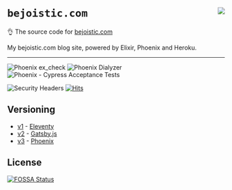 # `bejoistic.com` <a href="https://github.com/shittyweb/web.bejoistic"><img src="https://badge.langauge.io/shittyweb/web.bejoistic?maxAge=600" align="right" /></a>

👌 The source code for [bejoistic.com](https://bejoistic.com/)

My bejoistic.com blog site, powered by Elixir, Phoenix and Heroku.

---

![Phoenix ex_check](https://github.com/shittyweb/web.bejoistic/workflows/Phoenix%20ex_check/badge.svg)
![Phoenix Dialyzer](https://github.com/shittyweb/web.bejoistic/workflows/Phoenix%20Dialyzer/badge.svg)
![Phoenix - Cypress Acceptance Tests](https://github.com/shittyweb/web.bejoistic/workflows/Phoenix%20-%20Cypress%20Acceptance%20Tests/badge.svg)

![Security Headers](https://img.shields.io/security-headers?style=social&url=https%3A%2F%2Fbejoistic.com)
[![Hits](https://hits.seeyoufarm.com/api/count/incr/badge.svg?url=https%3A%2F%2Fgithub.com%2Fshittyweb%2Fweb.bejoistic&count_bg=%2379C83D&title_bg=%23555555&icon=&icon_color=%23E7E7E7&title=hits&edge_flat=true)](https://hits.seeyoufarm.com)

## Versioning

- [v1](https://oldv1.bejoistic.com) - [Eleventy](https://www.11ty.dev/)
- [v2](https://oldv2.bejoistic.com) - [Gatsby.js](https://www.gatsbyjs.com/)
- [v3](https://bejoistic.com) - [Phoenix](https://www.phoenixframework.org/)

## License

[![FOSSA Status](https://app.fossa.com/api/projects/git%2Bgithub.com%2Fshittyweb%2Fweb.bejoistic.svg?type=large)](https://app.fossa.com/projects/git%2Bgithub.com%2Fshittyweb%2Fweb.bejoistic?ref=badge_large)
